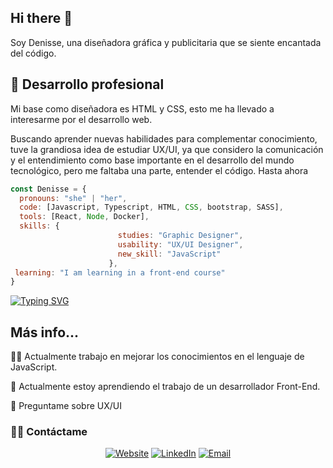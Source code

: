 ## Hi there 👋


<!--
**Byskachita/Byskachita** is a ✨ _special_ ✨ repository because its `README.md` (this file) appears on your GitHub profile.
-->

Soy Denisse, una diseñadora gráfica y publicitaria que se siente encantada del código.


## 🚀 Desarrollo profesional


Mi base como diseñadora es HTML y CSS, esto me ha llevado a interesarme por el desarrollo web.

Buscando aprender nuevas habilidades para complementar conocimiento, tuve la grandiosa idea de estudiar UX/UI, ya que considero la comunicación y el entendimiento como base importante en el desarrollo del mundo tecnológico, pero me faltaba una parte, entender el código. Hasta ahora 


```javascript
const Denisse = {
  pronouns: "she" | "her",
  code: [Javascript, Typescript, HTML, CSS, bootstrap, SASS],
  tools: [React, Node, Docker],
  skills: {
                        studies: "Graphic Designer",
                        usability: "UX/UI Designer",
                        new_skill: "JavaScript"
                      },
 learning: "I am learning in a front-end course"
}
```


[![Typing SVG](https://readme-typing-svg.demolab.com?font=Fira+Code&pause=1000&color=FF3ADD&width=435&lines=Te+invito+a+conocer+mi+trabajo)](https://git.io/typing-svg)


## Más info...
👩‍💻 Actualmente trabajo en mejorar los conocimientos en el lenguaje de JavaScript.

🧠 Actualmente estoy aprendiendo el trabajo de un desarrollador Front-End.

💬 Preguntame sobre UX/UI


<h3> 🤝🏻 Contáctame </h3>

<p align="center">
<a href="https://www.behance.net/denisserosf6cd" target="_blank"><img alt="Website" src="https://img.shields.io/badge/Website-www.behance.net/denisserosf6cd-blue?style=flat&logo=google-chrome"></a>
<a href="https://www.linkedin.com/in/denisserossel/" target="_blank"><img alt="LinkedIn" src="https://img.shields.io/badge/LinkedIn-@denisserossel-blue?style=flat&logo=linkedin"></a>
<a href="mailto:denisserosseln@gmail.com"><img alt="Email" src="https://img.shields.io/badge/Email-denisserosseln@gmail.com-blue?style=flat&logo=gmail"></a>
</p>

